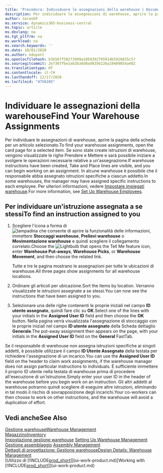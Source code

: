 ```yaml
---
title: 'Procedura: Individuare le assegnazioni della warehouse | Documenti Microsoft'
description: Per individuare le assegnazioni di warehouse, aprire la pagina della scheda per un articolo selezionato. Se sono state create istruzioni di warehouse, vengono visualizzate le righe Prendere e Mettere e sarà possibile iniziare a svolgere le operazioni necessarie relative a un'assegnazione. In alcune warehouse è possibile che il responsabile abbia assegnato istruzioni specifiche a ciascun addetto.
author: SorenGP
ms.service: dynamics365-business-central
ms.topic: article
ms.devlang: na
ms.tgt_pltfrm: na
ms.workload: na
ms.search.keywords: ''
ms.date: 10/01/2020
ms.author: edupont
ms.openlocfilehash: b3656ff58273999a1059392795914b5926835c57
ms.sourcegitcommit: 2e7307fbe1eb3b34d0ad9356226a19409054a402
ms.translationtype: HT
ms.contentlocale: it-CH
ms.lasthandoff: 12/17/2020
ms.locfileid: "4756285"
---
```

# <a name="find-your-warehouse-assignments"></a><span data-ttu-id="49d2d-105">Individuare le assegnazioni della warehouse</span><span class="sxs-lookup"><span data-stu-id="49d2d-105">Find Your Warehouse Assignments</span></span>
<span data-ttu-id="49d2d-106">Per individuare le assegnazioni di warehouse, aprire la pagina della scheda per un articolo selezionato.</span><span class="sxs-lookup"><span data-stu-id="49d2d-106">To find your warehouse assignments, open the card page for a selected item.</span></span> <span data-ttu-id="49d2d-107">Se sono state create istruzioni di warehouse, vengono visualizzate le righe Prendere e Mettere e sarà possibile iniziare a svolgere le operazioni necessarie relative a un'assegnazione.</span><span class="sxs-lookup"><span data-stu-id="49d2d-107">If warehouse instructions have been created, Take and Place lines are visible, and you can begin working on an assignment.</span></span> <span data-ttu-id="49d2d-108">In alcune warehouse è possibile che il responsabile abbia assegnato istruzioni specifiche a ciascun addetto.</span><span class="sxs-lookup"><span data-stu-id="49d2d-108">In some warehouses, the manager may have assigned specific instructions to each employee.</span></span> <span data-ttu-id="49d2d-109">Per ulteriori informazioni, vedere [Impostare impiegati warehouse](warehouse-how-to-set-up-warehouse-employees.md).</span><span class="sxs-lookup"><span data-stu-id="49d2d-109">For more information, see [Set Up Warehouse Employees](warehouse-how-to-set-up-warehouse-employees.md).</span></span>

## <a name="to-find-an-instruction-assigned-to-you"></a><span data-ttu-id="49d2d-110">Per individuare un'istruzione assegnata a se stessi</span><span class="sxs-lookup"><span data-stu-id="49d2d-110">To find an instruction assigned to you</span></span>  
1.  <span data-ttu-id="49d2d-111">Scegliere l'icona a forma di ![lampadina che consente di aprire la funzionalità delle informazioni](media/ui-search/search_small.png "Informazioni sull'operazione che si desidera eseguire"), immettere **Stoccaggi warehouse**, **Prelievi warehouse** o **Movimentazione warehouse** e quindi scegliere il collegamento correlato.</span><span class="sxs-lookup"><span data-stu-id="49d2d-111">Choose the ![Lightbulb that opens the Tell Me feature](media/ui-search/search_small.png "Tell me what you want to do") icon, enter **Warehouse Put-aways**, **Warehouse Picks**, or **Warehouse Movement**, and then choose the related link.</span></span>

    <span data-ttu-id="49d2d-112">Tutte e tre le pagina mostrano le assegnazioni per tutte le ubicazioni di warehouse.</span><span class="sxs-lookup"><span data-stu-id="49d2d-112">All three pages show assignments for all warehouse locations.</span></span>  

2. <span data-ttu-id="49d2d-113">Ordinare gli articoli per ubicazione.</span><span class="sxs-lookup"><span data-stu-id="49d2d-113">Sort the items by location.</span></span> <span data-ttu-id="49d2d-114">Verranno visualizzate le istruzioni assegnate a se stessi.</span><span class="sxs-lookup"><span data-stu-id="49d2d-114">You can now see the instructions that have been assigned to you.</span></span>  
3. <span data-ttu-id="49d2d-115">Selezionare una delle righe contenenti le proprie iniziali nel campo **ID utente assegnato**, quindi fare clic su **OK**.</span><span class="sxs-lookup"><span data-stu-id="49d2d-115">Select one of the lines with your initials in the **Assigned User ID** field and then choose the **OK** button.</span></span> <span data-ttu-id="49d2d-116">Nella pagina verrà visualizzata l'assegnazione di stoccaggio con le proprie iniziali nel campo **ID utente assegnato** della Scheda dettaglio **Generale**.</span><span class="sxs-lookup"><span data-stu-id="49d2d-116">The put-away assignment then appears on the page, with your initials in the **Assigned User ID** field on the **General** FastTab.</span></span>  

<span data-ttu-id="49d2d-117">Se il responsabile di warehouse non assegna istruzioni specifiche ai singoli addetti, è possibile utilizzare il campo **ID Utente Assegnato** della testata per richiedere l'assegnazione di un incarico.</span><span class="sxs-lookup"><span data-stu-id="49d2d-117">You can use the **Assigned User ID** field on the header to claim work assignments, if the warehouse manager does not assign particular instructions to individuals.</span></span> <span data-ttu-id="49d2d-118">È sufficiente immettere il proprio ID utente nella testata di warehouse prima di procedere all'esecuzione di un'istruzione.</span><span class="sxs-lookup"><span data-stu-id="49d2d-118">Simply enter your user ID in the header of the warehouse before you begin work on an instruction.</span></span> <span data-ttu-id="49d2d-119">Gli altri addetti al warehouse potranno quindi scegliere di eseguire altre istruzioni, eliminando in tal modo il rischio di sovrapposizione degli incarichi.</span><span class="sxs-lookup"><span data-stu-id="49d2d-119">Your co-workers can then choose to work on other instructions, and the warehouse will avoid a duplication of effort.</span></span>  

## <a name="see-also"></a><span data-ttu-id="49d2d-120">Vedi anche</span><span class="sxs-lookup"><span data-stu-id="49d2d-120">See Also</span></span>  
[<span data-ttu-id="49d2d-121">Gestione warehouse</span><span class="sxs-lookup"><span data-stu-id="49d2d-121">Warehouse Management</span></span>](warehouse-manage-warehouse.md)  
[<span data-ttu-id="49d2d-122">Magazzino</span><span class="sxs-lookup"><span data-stu-id="49d2d-122">Inventory</span></span>](inventory-manage-inventory.md)  
<span data-ttu-id="49d2d-123">[Impostazione gestione warehouse](warehouse-setup-warehouse.md)   </span><span class="sxs-lookup"><span data-stu-id="49d2d-123">[Setting Up Warehouse Management](warehouse-setup-warehouse.md)   </span></span>  
<span data-ttu-id="49d2d-124">[Gestione assemblaggio](assembly-assemble-items.md)  </span><span class="sxs-lookup"><span data-stu-id="49d2d-124">[Assembly Management](assembly-assemble-items.md)  </span></span>  
[<span data-ttu-id="49d2d-125">Dettagli di progettazione: Gestione warehouse</span><span class="sxs-lookup"><span data-stu-id="49d2d-125">Design Details: Warehouse Management</span></span>](design-details-warehouse-management.md)  
<span data-ttu-id="49d2d-126">[Utilizzo di [!INCLUDE[prod_short](includes/prod_short.md)]](ui-work-product.md)</span><span class="sxs-lookup"><span data-stu-id="49d2d-126">[Working with [!INCLUDE[prod_short](includes/prod_short.md)]](ui-work-product.md)</span></span> 
